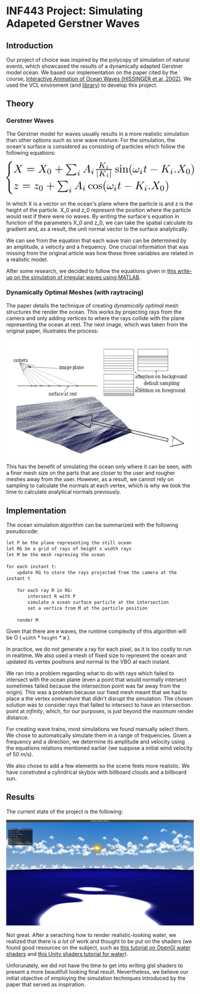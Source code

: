 # **INF443 Project**: Simulating Adapeted Gerstner Waves

## Introduction

Our project of choice was inspired by the polycopy of simulation of natural events, which showcased the results of a dynamically adapted Gerstner model ocean. We based our implementation on the paper cited by the course, [Interactive Animation of Ocean Waves (HISSINGER et al, 2002)](https://hal.inria.fr/inria-00537490/document). We used the VCL enviroment (and [library](https://bitbucket.org/mbredif/vcl/src/master/)) to develop this project.

## Theory
### Gerstner Waves

The Gerstner model for waves usually results in a more realistic simulation than other options such as sine wave mixture. For the simulation, the ocean's surface is considered as consisting of particles which follow the following equations:

![eq_particle](eq_part.png)

In which X is a vector on the ocean's plane where the particle is and z is the height of the particle. X_0 and z_0 represent the position where the particle would rest if there were no waves. By writing the surface's equation in function of the parameters X_0 and z_0, we can take the spatial calculate its gradient and, as a result, the unit normal vector to the surface analytically.

We can see from the equation that each wave train can be determined by an amplitude, a velocity and a frequency. One crucial information that was missing from the original article was how these three variables are related in a realistic model.

After some research, we decided to follow the equations given in [this write-up on the simulation of irregular waves using MATLAB](http://www.smart-coding.net/irwave/).

### Dynamically Optimal Meshes (with raytracing)

The paper details the technique of creating *dynamically optimal* mesh structures the render the ocean. This works by projecting rays from the camera and only adding vertices to where the rays collide with the plane representing the ocean at rest. The next image, which was taken from the original paper, illustrates the process:

![raycasting](raycasting.png)

This has the benefit of simulating the ocean only where it can be seen, with a finer mesh size on the parts that are closer to the user and rougher meshes away from the user. However, as a result, we cannot rely on sampling to calculate the normals at each vertex, which is why we took the time to calculate analytical normals previously.

## Implementation

The ocean simulation algorithm can be summarized with the following pseudocode:

```pseudocode
let P be the plane representing the still ocean
let RG be a grid of rays of height x width rays
let M be the mesh represing the ocean

for each instant t:
    update RG to store the rays projected from the camera at the instant t

    for each ray R in RG:
        intersect R with P
        simulate a ocean surface particle at the intersection
        set a vertice from M at the particle position

    render M
```

Given that there are `W` waves, the runtime complexity of this algorithm will be O ( `width` * `height` * `W` ). 

In practice, we do not generate a ray for each pixel, as it is too costly to run in realtime. We also used a mesh of fixed size to represent the ocean and updated its vertex positions and normal to the VBO at each instant.

We ran into a problem regarding what to do with rays which failed to intersect with the ocean plane (even a point that would normally intersect sometimes failed because the intersection point was far away from the origin). This was a problem because our fixed mesh meant that we had to place a the vertex *somewhere* that didn't disrupt the simulation. The chosen solution was to consider rays that failed to intersect to have an intersection point at *infinity*, which, for our purposes, is just beyond the maximum render distance.

For creating wave trains, most simulations we found manually select them. We chose to automatically simulate them in a range of frequencies. Given a frequency and a direction, we determine its amplitude and velocity using the equations relations mentioned earlier (we suppose a initial wind velocity of 50 m/s).

We also chose to add a few elements so the scene feels more realistic. We have construted a cylindrical skybox with billboard clouds and a billboard sun.

## Results

The current state of the project is the following:

![result](result.png)

Not great. After a seraching how to render realistic-looking water, we realized that there is *a lot* of work and thought to be put on the shaders (we found good resources on the subject, such as [this tutorial on OpenGl water shaders](https://blog.bonzaisoftware.com/tnp/gl-water-tutorial/) and [this Unity shaders tutorial for water](https://catlikecoding.com/unity/tutorials/flow/looking-through-water/)).

Unforunately, we did not have the time to get into writing glsl shaders to present a more beautifull looking final result. Nevertheless, we believe our initial objective of employing the simulation techniques introduced by the paper that served as inspiration.
